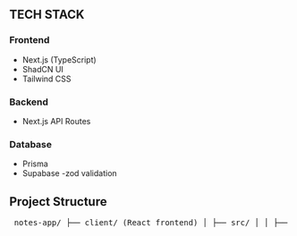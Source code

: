 ## TECH STACK

### Frontend
- Next.js (TypeScript)
- ShadCN UI
- Tailwind CSS

### Backend
- Next.js API Routes

### Database
- Prisma
- Supabase
-zod validation

## Project Structure
<pre> notes-app/ ├── client/ (React frontend) │ ├── src/ │ │ ├── components/ │ │ │ ├── Note.jsx │ │ │ ├── NoteForm.jsx │ │ │ └── NoteList.jsx │ │ ├── App.jsx │ │ ├── main.jsx │ │ └── App.css │ └── package.json └── server/ (Express backend) ├── models/ │ └── Note.js ├── routes/ │ └── notes.js ├── index.js └── package.json </pre>